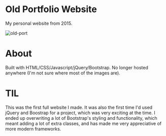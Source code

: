 Old Portfolio Website
=============

My personal website from 2015.

![old-port](https://user-images.githubusercontent.com/6020261/171506363-ee6af963-0130-4fbf-a609-b0b2cdb66ae3.png)

# About 

Built with HTML/CSS/Javascript/jQuery/Bootstrap. No longer hosted anywhere (I'm not sure where most of the images are).

# TIL 

This was the first full website I made. It was also the first time I'd used jQuery and Boostrap for a project, which was very exciting at the time. I ended up overwriting a lot of Bootstrap's styling and functionality, which meant adding a lot of extra classes, and has made me very appreciative of more modern frameworks. 
